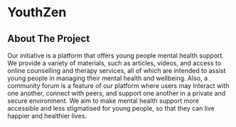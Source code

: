
# YouthZen

## About The Project
Our initiative is a platform that offers young people mental health support. We provide a variety of materials, such as articles, videos, and access to online counselling and therapy services, all of which are intended to assist young people in managing their mental health and wellbeing. Also, a community forum is a feature of our platform where users may interact with one another, connect with peers, and support one another in a private and secure environment. We aim to make mental health support more accessible and less stigmatised for young people, so that they can live happier and healthier lives.
